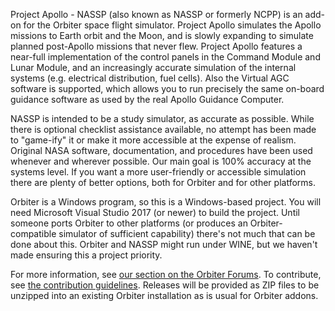 Project Apollo - NASSP (also known as NASSP or formerly NCPP) is an add-on for 
the Orbiter space flight simulator. Project Apollo simulates the Apollo
missions to Earth orbit and the Moon, and is slowly expanding to 
simulate planned post-Apollo missions that never flew. Project Apollo 
features a near-full implementation of the control panels in the Command 
Module and Lunar Module, and an increasingly accurate simulation of the 
internal systems (e.g. electrical distribution, fuel cells). Also the 
Virtual AGC software is supported, which allows you to run precisely the 
same on-board guidance software as used by the real Apollo Guidance 
Computer.

NASSP is intended to be a study simulator, as accurate as possible. 
While there is optional checklist assistance available, no attempt has 
been made to "game-ify" it or make it more accessible at the expense
of realism. Original NASA  software, documentation, and procedures
have been used whenever and wherever possible. Our main goal is
100% accuracy at the systems level. If you want a more user-friendly
or accessible simulation there are plenty of better options,
both for Orbiter and for other platforms.

Orbiter is a Windows program, so this is a Windows-based project. You 
will need Microsoft Visual Studio 2017 (or newer) to build the project. 
Until someone ports Orbiter to other platforms (or produces an 
Orbiter-compatible simulator of sufficient capability) there's not much
that can be done about this. Orbiter and NASSP might run under WINE,
but we haven't made ensuring this a project priority.

For more information, see [our section on the Orbiter Forums](https://www.orbiter-forum.com/forums/project-apollo-nassp.40/).
To contribute, see [the contribution guidelines](https://github.com/orbiternassp/NASSP/blob/Orbiter2016/CONTRIBUTING.md).
Releases will be provided as ZIP files to be unzipped into an existing 
Orbiter installation as is usual for Orbiter addons.